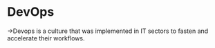 # DevOps
->Devops is a culture that was implemented in IT sectors to fasten and accelerate their workflows.
